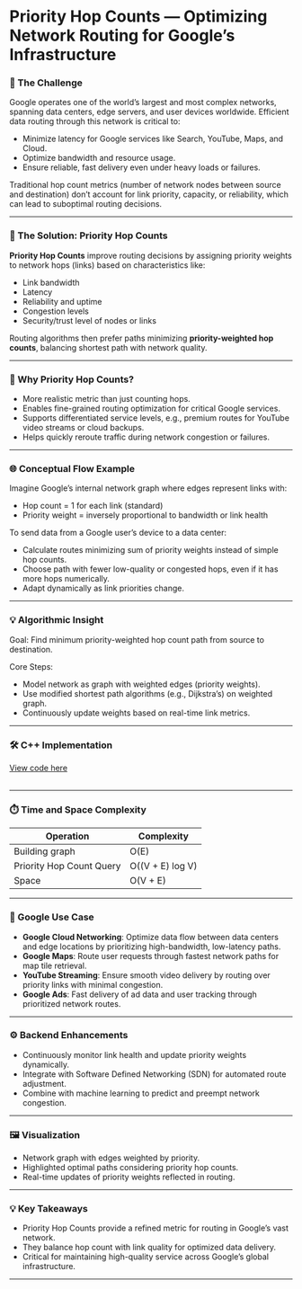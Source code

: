 

# Priority Hop Counts — Optimizing Network Routing for Google’s Infrastructure



### 🎯 The Challenge

Google operates one of the world’s largest and most complex networks, spanning data centers, edge servers, and user devices worldwide. Efficient data routing through this network is critical to:

* Minimize latency for Google services like Search, YouTube, Maps, and Cloud.
* Optimize bandwidth and resource usage.
* Ensure reliable, fast delivery even under heavy loads or failures.

Traditional hop count metrics (number of network nodes between source and destination) don’t account for link priority, capacity, or reliability, which can lead to suboptimal routing decisions.

---

### 🚀 The Solution: Priority Hop Counts

**Priority Hop Counts** improve routing decisions by assigning priority weights to network hops (links) based on characteristics like:

* Link bandwidth
* Latency
* Reliability and uptime
* Congestion levels
* Security/trust level of nodes or links

Routing algorithms then prefer paths minimizing **priority-weighted hop counts**, balancing shortest path with network quality.

---

### 🧠 Why Priority Hop Counts?

* More realistic metric than just counting hops.
* Enables fine-grained routing optimization for critical Google services.
* Supports differentiated service levels, e.g., premium routes for YouTube video streams or cloud backups.
* Helps quickly reroute traffic during network congestion or failures.

---

### 🌐 Conceptual Flow Example

Imagine Google’s internal network graph where edges represent links with:

* Hop count = 1 for each link (standard)
* Priority weight = inversely proportional to bandwidth or link health

To send data from a Google user’s device to a data center:

* Calculate routes minimizing sum of priority weights instead of simple hop counts.
* Choose path with fewer low-quality or congested hops, even if it has more hops numerically.
* Adapt dynamically as link priorities change.

---

### 💡 Algorithmic Insight

Goal: Find minimum priority-weighted hop count path from source to destination.

Core Steps:

* Model network as graph with weighted edges (priority weights).
* Use modified shortest path algorithms (e.g., Dijkstra’s) on weighted graph.
* Continuously update weights based on real-time link metrics.

---
### 🛠 C++ Implementation
[View code here](https://github.com/bhumikanaik126/APS-Portfolio/blob/main/codes/b28.cpp)<br><br>

---

### ⏱️ Time and Space Complexity

| Operation                | Complexity       |
| ------------------------ | ---------------- |
| Building graph           | O(E)             |
| Priority Hop Count Query | O((V + E) log V) |
| Space                    | O(V + E)         |

---

### 🧪 Google Use Case

* **Google Cloud Networking**: Optimize data flow between data centers and edge locations by prioritizing high-bandwidth, low-latency paths.
* **Google Maps**: Route user requests through fastest network paths for map tile retrieval.
* **YouTube Streaming**: Ensure smooth video delivery by routing over priority links with minimal congestion.
* **Google Ads**: Fast delivery of ad data and user tracking through prioritized network routes.

---

### ⚙️ Backend Enhancements

* Continuously monitor link health and update priority weights dynamically.
* Integrate with Software Defined Networking (SDN) for automated route adjustment.
* Combine with machine learning to predict and preempt network congestion.

---

### 🖼️ Visualization

* Network graph with edges weighted by priority.
* Highlighted optimal paths considering priority hop counts.
* Real-time updates of priority weights reflected in routing.

---

### 💡 Key Takeaways

* Priority Hop Counts provide a refined metric for routing in Google’s vast network.
* They balance hop count with link quality for optimized data delivery.
* Critical for maintaining high-quality service across Google’s global infrastructure.

---

